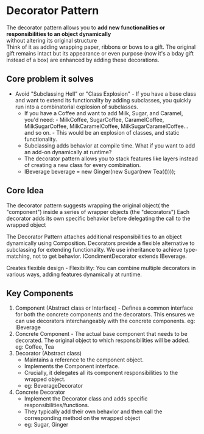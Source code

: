 # Decorator Pattern

The decorator pattern allows you to **add new functionalities or responsibilities to an object dynamically**  
without altering its original structure  
Think of it as adding wrapping paper, ribbons or bows to a gift. The original gift remains intact but its appearance or even purpose (now it's a bday gift instead of a box) are enhanced by adding these decorations.



## Core problem it solves
- Avoid "Subclassing Hell" or "Class Explosion" - If you have a base class and want to extend its functionality by adding subclasses, you quickly run into a combinatorial explosion of subclasses.  
    -  If you have a Coffee and want to add Milk, Sugar, and Caramel, you'd need:
      - MilkCoffee, SugarCoffee, CaramelCoffee, MilkSugarCoffee, MilkCaramelCoffee, MilkSugarCaramelCoffee... and so on.
      - This would be an explosion of classes, and static functionality.
    - Subclassing adds behavior at compile time. What if you want to add an add-on dynamically at runtime?
    - The decorator pattern allows you to stack features like layers instead of creating a new class for every combination.
    - IBeverage beverage = new Ginger(new Sugar(new Tea(())));

## Core Idea
The decorator pattern suggests wrapping the original object( the "component") inside a series of wrapper objects (the "decorators")
Each decorator adds its own specific behavior before delegating the call to the wrapped object


The Decorator Pattern attaches additional responsibilities to an object dynamically using Composition.
Decorators provide a flexible alternative to subclassing for extending functionality.
We use inheritance to achieve type-matching, not to get behavior. ICondimentDecorator extends IBeverage.

Creates flexible design - Flexibility: You can combine multiple decorators in various ways, adding features dynamically at runtime.

## Key Components

1. Component (Abstract class or Interface) - Defines a common interface for both the concrete components and the decorators. 
    This ensures we can use decorators interchangeably with the concrete components.
     eg: IBeverage
2. Concrete Component - The actual base component that needs to be decorated. 
    The original object to which responsibilities will be added. 
    eg: Coffee, Tea
3. Decorator (Abstract class)
    - Maintains a reference to the component object.
    - Implements the Component interface.
    - Crucially, it delegates all its component responsibilities to the wrapped object.
    - eg: BeverageDecorator
4. Concrete Decorator 
    - Implement the Decorator class and adds specific responsibilities/functions.
    - They typically add their own behavior and then call the corresponding method on the wrapped object
    - eg: Sugar, Ginger